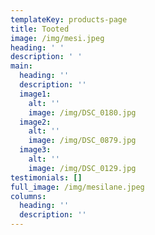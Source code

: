 ```yaml
---
templateKey: products-page
title: Tooted
image: /img/mesi.jpeg
heading: ' '
description: ' '
main:
  heading: ''
  description: ''
  image1:
    alt: ''
    image: /img/DSC_0180.jpg
  image2:
    alt: ''
    image: /img/DSC_0879.jpg
  image3:
    alt: ''
    image: /img/DSC_0129.jpg
testimonials: []
full_image: /img/mesilane.jpeg
columns:
  heading: ''
  description: ''
---
```


